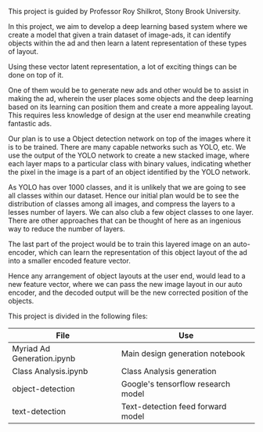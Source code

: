This project is guided by Professor Roy Shilkrot, Stony Brook University. 

In this project, we aim to develop a deep learning based system where we create a model that given a train dataset of image-ads, it can identify objects within the ad and then learn a latent representation of these types of layout. 

Using these vector latent representation, a lot of exciting things can be done on top of it.

One of them would be to generate new ads and other would be to assist in making the ad, wherein the user places some objects
and the deep learning based on its learning can position them and create a more appealing layout. This requires less knowledge of 
design at the user end meanwhile creating fantastic ads.

Our plan is to use a Object detection network on top of the images where it is to be trained. 
There are many capable networks such as YOLO, etc. We use the output of the YOLO network to create a new stacked image, 
where each layer maps to a particular class with binary values, indicating whether the pixel in the image is a part of 
an object identified by the YOLO network.
 
 
As YOLO has over 1000 classes, and it is unlikely that we are going to see all classes
within our dataset. Hence our initial plan would be to see the distribution of classes among all images, and compress the layers to 
a lesses number of layers. We can also club a few object classes to one layer. There are other approaches that can be thought
of here as an ingenious way to reduce the number of layers.

The last part of the project would be to train this layered image on an auto-encoder, which can learn the representation
of this object layout of the ad into a smaller encoded feature vector. 

Hence any arrangement of object layouts at the user end, would lead to a new feature vector, where we can pass the new 
image layout in our auto encoder, and the decoded output will be the new corrected position of the objects.     


This project is divided in the following files:

|File|Use|
|---|---|
|Myriad Ad Generation.ipynb|Main design generation notebook|
|Class Analysis.ipynb|Class Analysis generation|
|object-detection|Google's tensorflow research model|
|text-detection|Text-detection feed forward model|
